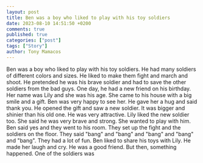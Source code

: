 ```yaml
---
layout: post
title: Ben was a boy who liked to play with his toy soldiers
date: 2023-08-10 14:51:50 +0200
comments: true
published: true
categories: ["post"]
tags: ["Story"]
author: Tony Mamacos
---
```

Ben was a boy who liked to play with his toy soldiers. He had many soldiers of different colors and sizes. He liked to make them fight and march and shoot. He pretended he was his brave soldier and had to save the other soldiers from the bad guys.
One day, he had a new friend on his birthday. Her name was Lily and she was his age. She came to his house with a big smile and a gift. Ben was very happy to see her. He gave her a hug and said thank you. He opened the gift and saw a new soldier. It was bigger and shinier than his old one. He was very attractive.
Lily liked the new soldier too. She said he was very brave and strong. She wanted to play with him. Ben said yes and they went to his room. They set up the fight and the soldiers on the floor. They said "bang" and "bang" and "bang" and "bang" and "bang". They had a lot of fun. Ben liked to share his toys with Lily. He made her laugh and cry. He was a good friend.
But then, something happened. One of the soldiers was
